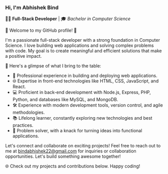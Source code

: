 ### Hi, I'm Abhishek Bind

👨‍💻 <b>Full-Stack Developer</b> | 🎓 <i>Bachelor in Computer Science</i>

🌟 Welcome to my GitHub profile! 🌟

I'm a passionate full-stack developer with a strong foundation in Computer Science. I love building web applications and solving complex problems with code. My goal is to create meaningful and efficient solutions that make a positive impact.

🚀 Here's a glimpse of what I bring to the table:

- 💼 Professional experience in building and deploying web applications.
- 🌐 Expertise in front-end technologies like HTML, CSS, JavaScript, and React.
- 💻 Proficient in back-end development with Node.js, Express, PHP, Python, and databases like MySQL, and MongoDB.
- 🛠️ Experience with modern development tools, version control, and agile methodologies.
- 📚 Lifelong learner, constantly exploring new technologies and best practices.
- 🧩 Problem solver, with a knack for turning ideas into functional applications.

Let's connect and collaborate on exciting projects! Feel free to reach out to me at <a href="mailto:bindabhishek22@gmail.com">bindabhishek22@gmail.com</a> for inquiries or collaboration opportunities. Let's build something awesome together!

🌐 Check out my projects and contributions below. Happy coding!
